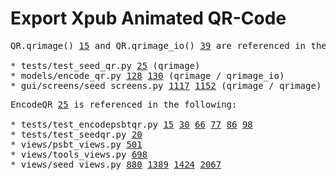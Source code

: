 # Export Xpub Animated QR-Code

<pre>
QR.qrimage() <a href="https://github.com/SeedSigner/seedsigner/blob/dev/src/seedsigner/helpers/qr.py#L15">15</a> and QR.qrimage_io() <a href="https://github.com/SeedSigner/seedsigner/blob/dev/src/seedsigner/helpers/qr.py#L39">39</a> are referenced in the following:

* tests/test_seed_qr.py <a href="https://github.com/SeedSigner/seedsigner/blob/dev/tests/test_seedqr.py#L25">25</a> (qrimage)
* models/encode_qr.py <a href="https://github.com/SeedSigner/seedsigner/blob/dev/src/seedsigner/models/encode_qr.py#L128">128</a> <a href="https://github.com/SeedSigner/seedsigner/blob/dev/src/seedsigner/models/encode_qr.py#L130">130</a> (qrimage / qrimage_io)
* gui/screens/seed_screens.py <a href="https://github.com/SeedSigner/seedsigner/blob/dev/src/seedsigner/gui/screens/seed_screens.py#L1117">1117</a> <a href="https://github.com/SeedSigner/seedsigner/blob/dev/src/seedsigner/gui/screens/seed_screens.py#L1152">1152</a> (qrimage / qrimage)
</pre>

<pre>
EncodeQR <a href="https://github.com/SeedSigner/seedsigner/blob/dev/src/seedsigner/models/encode_qr.py#L25">25</a> is referenced in the following:

* tests/test_encodepsbtqr.py <a href="https://github.com/SeedSigner/seedsigner/blob/dev/tests/test_encodepsbtqr.py#L15">15</a> <a href="https://github.com/SeedSigner/seedsigner/blob/dev/tests/test_encodepsbtqr.py#L30">30</a> <a href="https://github.com/SeedSigner/seedsigner/blob/dev/tests/test_encodepsbtqr.py#L66">66</a> <a href="https://github.com/SeedSigner/seedsigner/blob/dev/tests/test_encodepsbtqr.py#L77">77</a> <a href="https://github.com/SeedSigner/seedsigner/blob/dev/tests/test_encodepsbtqr.py#L86">86</a> <a href="https://github.com/SeedSigner/seedsigner/blob/dev/tests/test_encodepsbtqr.py#L98">98</a>
* tests/test_seedqr.py <a href="">20</a>
* views/psbt_views.py <a href="">501</a>
* views/tools_views.py <a href="">698</a>
* views/seed_views.py <a href="">880</a> <a href="">1389</a> <a href="">1424</a> <a href="">2067</a>
</pre>

